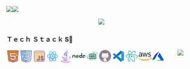 ![](https://komarev.com/ghpvc/?username=arifmamon&color=green)<img src="https://media.giphy.com/media/mGcNjsfWAjY5AEZNw6/giphy.gif" width="50">

<p align="center">
  <img width="250" src="https://media1.tenor.com/images/9cef52ce27ab97e0fa9cfac1cdc1007f/tenor.gif?itemid=9525859">
</p>


### Ｔｅｃｈ Ｓｔａｃｋ S💨
<div align="center">
<a target="_blank" href="https://en.wikipedia.org/wiki/HTML5"><img align="left" alt="HTML" width="35px" src="/icons/icons8-html-5-512.png">
<a target="_blank" href="https://en.wikipedia.org/wiki/CSS"><img align="left" alt="CSS" width="35px" src="/icons/icons8-css3-512.png">
<a target="_blank" href="https://en.wikipedia.org/wiki/JavaScript"><img align="left" alt="JavaScript" width="35px" src="/icons/icons8-javascript-512.png">
<a target="_blank" href="https://reactnative.dev/"><img align="left" alt="ReactJS" width="35px" src="/icons/icons8-react-native-512.png">
<a target="_blank" href="https://www.java.com/"><img align="left" alt="Java" width="35px" src="/icons/icons8-java-512.png">
<a target="_blank" href="https://nodejs.org/"><img align="left" alt="NodeJS" width="35px" src="/icons/icons8-nodejs.svg">
<a target="_blank" href="https://en.wikipedia.org/wiki/API"><img align="left" alt="API" width="35px" src="/icons/icons8-api-500.png">
<a target="_blank" href="https://github.com/"><img align="left" alt="Github" width="35px" src="/icons/icons8-github-512.png">
<a target="_blank" href="https://code.visualstudio.com/download"><img align="left" alt="VsCode" width="35px" src="/icons/icons8-visual-studio-code-2019-480.png">
<a target="_blank" href="https://atom.io/"><img align="left" alt="Atom" width="35px" src="/icons/icons8-atom-editor-480.png">
<a target="_blank" href="https://aws.amazon.com/"><img align="left" alt="AWS" width="35px" src="/icons/icons8-amazon-web-services-480.png">
<a target="_blank" href="https://azure.microsoft.com/"><img align="left" alt="Azure" width="35px" src="/icons/icons8-azure-480.png">
<div>
<img src="https://github-readme-stats.vercel.app/api?username=arifmamon&show_icons=true&theme=calm">
